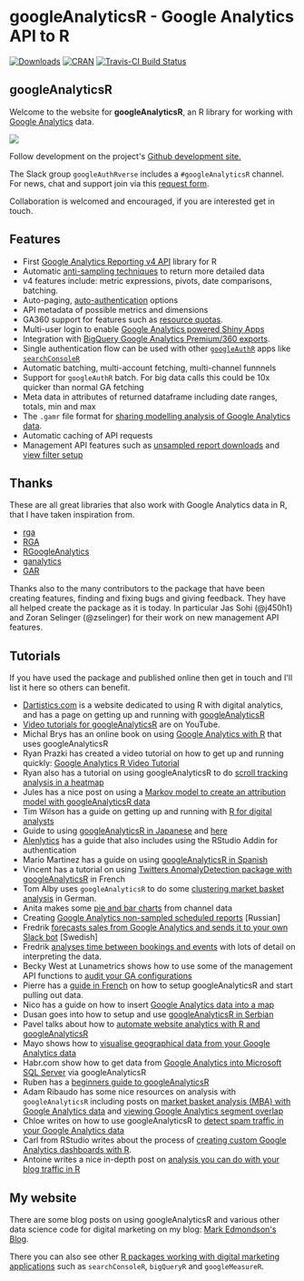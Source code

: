 # googleAnalyticsR - Google Analytics API to R

[![Downloads](https://cranlogs.r-pkg.org/badges/googleAnalyticsR)](https://www.r-pkg.org/pkg/googleAnalyticsR)
[![CRAN](https://www.r-pkg.org/badges/version/googleAnalyticsR)](https://cran.r-project.org/package=googleAnalyticsR)
[![Travis-CI Build Status](https://travis-ci.org/MarkEdmondson1234/googleAnalyticsR.svg?branch=master)](https://travis-ci.org/MarkEdmondson1234/googleAnalyticsR)

## googleAnalyticsR

Welcome to the website for **googleAnalyticsR**, an R library for working with [Google Analytics](https://developers.google.com/analytics/) data.

![](https://raw.githubusercontent.com/MarkEdmondson1234/googleAnalyticsR/master/inst/hexlogo/hex.png)

Follow development on the project's [Github development site.](https://github.com/MarkEdmondson1234/googleAnalyticsR)

The Slack group `googleAuthRverse` includes a `#googleAnalyticsR` channel. For news, chat and support join via this [request form](https://docs.google.com/forms/d/e/1FAIpQLSerjirmMpB3b7LmBs_Vx_XPIE9IrhpCpPg1jUcpfBcivA3uBw/viewform). 

Collaboration is welcomed and encouraged, if you are interested get in touch.

## Features

* First [Google Analytics Reporting v4 API](https://code.markedmondson.me/googleAnalyticsR/articles/v4.html) library for R
* Automatic [anti-sampling techniques](https://code.markedmondson.me/googleAnalyticsR/articles/v4.html#anti-sampling) to return more detailed data
* v4 features include: metric expressions, pivots, date comparisons, batching.
* Auto-paging, [auto-authentication](https://code.markedmondson.me/googleAnalyticsR/articles/setup.html) options
* API metadata of possible metrics and dimensions
* GA360 support for features such as [resource quotas](https://code.markedmondson.me/googleAnalyticsR/articles/v4.html#ga360_quota_system).
* Multi-user login to enable [Google Analytics powered Shiny Apps](https://code.markedmondson.me/googleAnalyticsR/articles/shiny.html)
* Integration with [BigQuery Google Analytics Premium/360 exports](https://code.markedmondson.me/googleAnalyticsR/articles/big-query.html).
* Single authentication flow can be used with other [`googleAuthR`](https://code.markedmondson.me/googleAuthR/) apps like [`searchConsoleR`](https://github.com/MarkEdmondson1234/searchConsoleR)
* Automatic batching, multi-account fetching, multi-channel funnnels
* Support for `googleAuthR` batch.  For big data calls this could be 10x quicker than normal GA fetching
* Meta data in attributes of returned dataframe including date ranges, totals, min and max
* The `.gamr` file format for [sharing modelling analysis of Google Analytics data](https://code.markedmondson.me/googleAnalyticsR/articles/models.html).
* Automatic caching of API requests
* Management API features such as [unsampled report downloads](https://code.markedmondson.me/googleAnalyticsR/articles/management.html#unsampled_reports) and [view filter setup](https://code.markedmondson.me/googleAnalyticsR/articles/management.html#view_filters)

## Thanks 

These are all great libraries that also work with Google Analytics data in R, that I have taken inspiration from.

* [rga](https://github.com/skardhamar/rga)
* [RGA](https://bitbucket.org/unikum/rga)
* [RGoogleAnalytics](https://github.com/Tatvic/RGoogleAnalytics)
* [ganalytics](https://github.com/jdeboer/ganalytics)
* [GAR](https://github.com/andrewgeisler/GAR)

Thanks also to the many contributors to the package that have been creating features, finding and fixing bugs and giving feedback.  They have all helped create the package as it is today.  In particular Jas Sohi (@j450h1) and Zoran Selinger (@zselinger) for their work on new management API features.

## Tutorials

If you have used the package and published online then get in touch and I'll list it here so others can benefit.

* [Dartistics.com](http://www.dartistics.com/) is a website dedicated to using R with digital analytics, and has a page on getting up and running with [googleAnalyticsR](http://www.dartistics.com/api-google-analytics.html)
* [Video tutorials for googleAnalyticsR](https://www.youtube.com/playlist?list=PLAMHKI_J4xv0esgbTYCnNuwQO0z3zrc6K) are on YouTube. 
* Michal Brys has an online book on using [Google Analytics with R](https://michalbrys.gitbooks.io/r-google-analytics/content/) that uses googleAnalyticsR
* Ryan Prazki has created a video tutorial on how to get up and running quickly: [Google Analytics R Video Tutorial](http://www.ryanpraski.com/google-analytics-r-tutorial/)
* Ryan also has a tutorial on using googleAnalyticsR to do [scroll tracking analysis in a heatmap](http://www.ryanpraski.com/scroll-depth-tracking-analysis-with-google-analytics-r)
* Jules has a nice post on using a [Markov model to create an attribution model with googleAnalyticsR data](http://stuifbergen.com/2016/11/conversion-attribution-markov-model-r/)
* Tim Wilson has a guide on getting up and running with [R for digital analysts](http://analyticsdemystified.com/google-analytics/tutorial_pulling_google_analytics_data_with_r/)
* Guide to using [googleAnalyticsR in Japanese](https://www.karada-good.net/analyticsr/r-520) and [here](http://abrahamcow.hatenablog.com/entry/2016/05/22/121721)
* [Alenlytics](http://alenlytics.com/connecting-r-with-google-analytics/) has a guide that also includes using the RStudio Addin for authentication
* Mario Martinez has a guide on using [googleAnalyticsR in Spanish](http://www.doctormetrics.com/2017/01/03/nueva-version-de-la-api-de-google-analytics-r-statistics/#.WLVOWhAvpBI)
* Vincent has a tutorial on using [Twitters AnomalyDetection package with googleAnalyticsR](https://data-seo.fr/2016/05/02/detecter-vos-marronniers-avec-r/) in French
* Tom Alby uses `googleAnalyticsR` to do some [clustering market basket analysis](https://tom.alby.de/clustering-mit-google-analytics-und-r/) in German.
* Anita makes some [pie and bar charts](https://rpubs.com/anitaowens/googleapi) from channel data 
* Creating [Google Analytics non-sampled scheduled reports](https://2steps.pro/google-anslytics-data-without-sampling-scheduler.html) [Russian]
* Fredrik [forecasts sales from Google Analytics and sends it to your own Slack bot](https://www.linkedin.com/pulse/prognostisera-data-fr%C3%A5n-google-analytics-med-r-fredrik-cederl%C3%B6f/) [Swedish]
* Fredrik [analyses time between bookings and events](https://medium.com/@fredrikcederlof/analyzing-time-between-bookings-and-events-with-r-google-analytics-293f6c334d73) with lots of detail on interpreting the data.
* Becky West at Lunametrics shows how to use some of the management API functions to [audit your GA configurations](https://www.lunametrics.com/blog/2018/03/08/google-analytics-check-r-management-api/)
* Pierre has a [guide in French](https://www.anakeyn.com/2018/03/01/googleanalyticsr-import-google-analytics-r/) on how to setup googleAnalyticsR and start pulling out data.
* Nico has a guide on how to insert [Google Analytics data into a map](https://www.ridgeway.com/blog/performance-optimisation/how-to-insert-ga-data-into-a-map-using-r-and-build)
* Dusan goes into how to setup and use [googleAnalyticsR in Serbian](https://dusanmilosevic.com/google-analytics-api-v4-i-r-programski-jezik/)
* Pavel talks about how to [automate website analytics with R and googleAnalyticsR](https://fathomfuel.com/automating-website-analytics-with-r-part-1/)
* Mayo shows how to [visualise geographical data from your Google Analytics data](https://www.mayoracek.com/r-programming/visualize-geographical-data-help-google-analytics-r/)
* Habr.com show how to get data from [Google Analytics into Microsoft SQL Server](https://habr.com/en/post/466589/) via googleAnalyticsR
* Ruben has a [beginners guide to googleAnalyticsR](https://www.rubenvezzoli.online/googleanalyticsr-beginners-guide/)
* Adam Ribaudo has some nice resources on analysis with `googleAnalyticsR` including posts on [market basket analysis (MBA) with Google Analytics data](https://www.noisetosignal.io/2020/05/market-basket-analysis-using-google-analytics-data/) and [viewing Google Analytics segment overlap](https://www.noisetosignal.io/2020/05/viewing-google-analytics-segment-overlap-in-r/)
* Chloe writes on how to use googleAnalyticsR to [detect spam traffic in your Google Analytics data](https://medium.com/@the.numerist/detecting-spam-traffic-in-google-analytics-data-with-googleanalyticsr-d2a97b83e926)
* Carl from RStudio writes about the process of [creating custom Google Analytics dashboards with R](https://blog.rstudio.com/2020/11/27/google-analytics-part1/).
* Antoine writes a nice in-depth post on [analysis you can do with your blog traffic in R](https://www.statsandr.com/blog/track-blog-performance-in-r/)

## My website

There are some blog posts on using googleAnalyticsR and various other data science code for digital marketing on my blog: [Mark Edmondson's Blog](https://code.markedmondson.me).  

There you can also see other [R packages working with digital marketing applications](http://code.markedmondson.me/r-packages/) such as `searchConsoleR`, `bigQueryR` and `googleMeasureR`.

